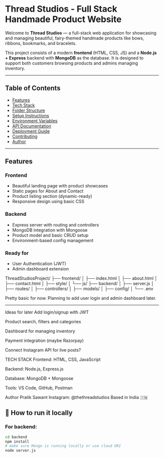 #  Thread Studios - Full Stack Handmade Product Website

Welcome to **Thread Studios** — a full-stack web application for showcasing and managing beautiful, fairy-themed handmade products like bows, ribbons, bookmarks, and bracelets.

This project consists of a modern **frontend** (HTML, CSS, JS) and a **Node.js + Express** backend with **MongoDB** as the database. It is designed to support both customers browsing products and admins managing inventory.

---

## Table of Contents

- [Features](#features)
- [Tech Stack](#tech-stack)
- [Folder Structure](#folder-structure)
- [Setup Instructions](#setup-instructions)
- [Environment Variables](#environment-variables)
- [API Documentation](#api-documentation)
- [Deployment Guide](#deployment-guide)
- [Contributing](#contributing)
- [Author](#author)

---

## Features

###  Frontend
- Beautiful landing page with product showcases
- Static pages for About and Contact
- Product listing section (dynamic-ready)
- Responsive design using basic CSS

###  Backend
- Express server with routing and controllers
- MongoDB integration with Mongoose
- Product model and basic CRUD setup
- Environment-based config management

###  Ready for
- User Authentication (JWT)
- Admin dashboard extension

ThreadStudiosProject/
├── frontend/
│ ├── index.html
│ ├── about.html
│ ├── contact.html
│ ├── style/
│ └── js/
├── backend/
│ ├── server.js
│ ├── routes/
│ ├── controllers/
│ ├── models/
│ ├── config/
│ └── .env


Pretty basic for now. Planning to add user login and admin dashboard later.

---

 Ideas for later
Add login/signup with JWT

Product search, filters and categories

Dashboard for managing inventory

Payment integration (maybe Razorpay)

Connect Instagram API for live posts?

TECH STACK
Frontend: HTML, CSS, JavaScript

Backend: Node.js, Express.js

Database: MongoDB + Mongoose

Tools: VS Code, GitHub, Postman

Author
Pratik Sawant
Instagram: @thethreadstudios
Based in India 🇮🇳

## 🚀 How to run it locally

### For backend:

```bash
cd backend
npm install
# make sure Mongo is running locally or use cloud URI
node server.js

